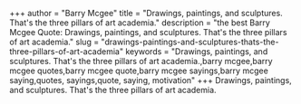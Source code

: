 +++
author = "Barry Mcgee"
title = "Drawings, paintings, and sculptures. That's the three pillars of art academia."
description = "the best Barry Mcgee Quote: Drawings, paintings, and sculptures. That's the three pillars of art academia."
slug = "drawings-paintings-and-sculptures-thats-the-three-pillars-of-art-academia"
keywords = "Drawings, paintings, and sculptures. That's the three pillars of art academia.,barry mcgee,barry mcgee quotes,barry mcgee quote,barry mcgee sayings,barry mcgee saying,quotes, sayings,quote, saying, motivation"
+++
Drawings, paintings, and sculptures. That's the three pillars of art academia.
